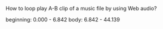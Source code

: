 How to loop play A-B clip of a music file by using Web audio?

beginning: 0.000 - 6.842
body: 6.842 - 44.139
